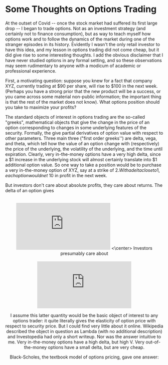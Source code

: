# Some Thoughts on Options Trading

At the outset of Covid -- once the stock market had suffered its first large drop -- I began to trade options. Not as an investment strategy (and certainly not to finance consumption), but as way to teach myself how options work and to follow the dynamics of the market during one of the stranger episodes in its history. Evidently I wasn't the only retail investor to have this idea, and my lesson in options trading did not come cheap, but it did give rise to some interesting thoughts. I add the obvious disclaimer that I have never studied options in any formal setting, and so these observations may seem rudimentary to anyone with a modicum of academic or professional experience.

First, a motivating question: suppose you knew for a fact that company XYZ, currently trading at $90 per share, will rise to $100 in the next week. (Perhaps you have a strong prior that the new product will be a success, or you came across some material non-public information; the important thing is that the rest of the market does not know). What options position should you take to maximize your profits? 

The standard objects of interest in options trading are the so-called "greeks", mathematical objects that give the change in the price of an option corresponding to changes in some underlying features of the security. Formally, the give partial derivatives of option value with respect to other parameters. Three main three ("first order greeks'') are delta, vega, and theta, which tell how the value of an option change with (respectively) the price of the underlying, the volatility of the underlying, and the time until expiration. Clearly, very in-the-money options have a very high delta, since a $1 increase in the underlying stock will almost certainly translate into $1 additional option value. So one way to take a position would be to purchase a very in-the-money option of XYZ, say at a strike of $2. With a delta close to 1, each option would net ~$10 in profit in the next week. 

But investors don't care about absolute profits, they care about returns. The delta of an option gives 
<br><br><center>
![equation](http://latex.codecogs.com/gif.latex?%5CDelta%20%3D%5Cfrac%7B%5Cpartial%20V%7D%7B%5Cpartial%20S%7D)
<\center>
Investors presumably care about
<br><br>
![equation](http://latex.codecogs.com/gif.latex?%5Cfrac%7B%5Cpartial%20V/V%7D%7B%5Cpartial%20S/S%7D%20%3D%20%5Cfrac%7B%5Cpartial%20V%7D%7B%5Cpartial%20S%7D%20%5Cfrac%7BS%7D%7BV%7D)

I assume this latter quantity would be the basic object of interest to any options trader: it quite literally gives the elasticity of option price with respect to security price. But I could find very little about it online. Wikipedia described the object in question as Lambda (with no additional description) and Investopedia had only a short writeup. Nor was the answer intuitive to me. Very in-the-money options have a high delta, but high V. Very out-of-the-money options have a small delta, but are very cheap.

Black-Scholes, the textbook model of options pricing, gave one answer:



